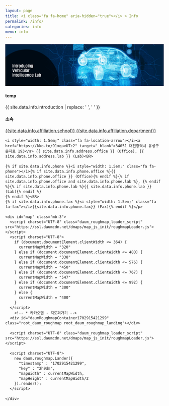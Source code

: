 ```yaml
---
layout: page
title: <i class="fa fa-home" aria-hidden="true"></i> > Info
permalink: /info/
categories: info
menu: info
---
```


<div class="column" id="info">
  <div style="width:100%">
    <img src="../img/Intro.png" alt="Introduction Image" style="width: 100%; max-height: 200px; object-fit: cover;">
    <h4><b>temp</b></h4>
    <p style="overflow-wrap: break-word; word-break:keep-all;">{{ site.data.info.introduction | replace: ' ', '&nbsp;' }}</p>

  </div>

  <div style="width:100%">
  <div id="affiliation">
    <h4><b>소속</b></h4>
    <p><i style="width: 1.5em;" class="fa fa-university" aria-hidden="true"></i><a href="http://www.kaist.ac.kr/" target="_blank" >{{site.data.info.affiliation.school}} {{site.data.info.affiliation.department}}</a><BR>
    
    <i style="width: 1.5em;" class="fa fa-location-arrow"></i><a href="https://kko.to/91xqavUTc2" target="_blank">34051 대전광역시 유성구 문지로 193</a> {{ site.data.info.address.office }} (Office), {{ site.data.info.address.lab }} (Lab)<BR>

    {% if site.data.info.phone %}<i style="width: 1.5em;" class="fa fa-phone"></i>{% if site.data.info.phone.office %}{{ site.data.info.phone.office }} (Office){% endif %}{% if site.data.info.phone.office and site.data.info.phone.lab %}, {% endif %}{% if site.data.info.phone.lab %}{{ site.data.info.phone.lab }} (Lab){% endif %}
    {% endif %}<BR>
    {% if site.data.info.phone.fax %}<i style="width: 1.5em;" class="fa fa-fax"></i>{{site.data.info.phone.fax}} (Fax){% endif %}</p>

    <div id="map" class="mb-3">
      <script charset="UTF-8" class="daum_roughmap_loader_script" src="https://ssl.daumcdn.net/dmaps/map_js_init/roughmapLoader.js"></script>
      <script charset="UTF-8">
        if (document.documentElement.clientWidth <= 364) {
          currentMapWidth = "320"
        } else if (document.documentElement.clientWidth <= 480) {
          currentMapWidth = "338"
        } else if (document.documentElement.clientWidth <= 576) {
          currentMapWidth = "450"
        } else if (document.documentElement.clientWidth <= 767) {
          currentMapWidth = "547"
        } else if (document.documentElement.clientWidth <= 992) {
          currentMapWidth = "300"
        } else {
          currentMapWidth = "400"
        }
      </script>
        <!-- * 카카오맵 - 지도퍼가기 -->
      <div id="daumRoughmapContainer1702915421299" class="root_daum_roughmap root_daum_roughmap_landing"></div>

      <script charset="UTF-8" class="daum_roughmap_loader_script" src="https://ssl.daumcdn.net/dmaps/map_js_init/roughmapLoader.js"></script>

      <script charset="UTF-8">
        new daum.roughmap.Lander({
          "timestamp" : "1702915421299",
          "key" : "2h9dm",
          "mapWidth" : currentMapWidth,
          "mapHeight" : currentMapWidth/2
        }).render();
      </script>

    </div>

  </div>
